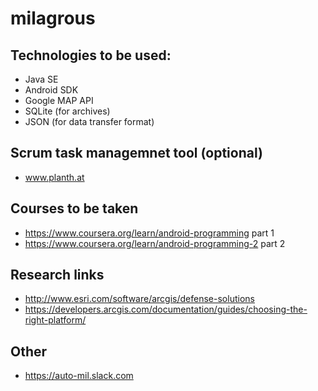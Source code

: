 # milagrous

## Technologies to be used:
  - Java SE
  - Android SDK
  - Google MAP API
  - SQLite (for archives)
  - JSON (for data transfer format)

## Scrum task managemnet tool (optional)
  - www.planth.at
   
## Courses to be taken
  - https://www.coursera.org/learn/android-programming     part 1
  - https://www.coursera.org/learn/android-programming-2   part 2

## Research links
  - http://www.esri.com/software/arcgis/defense-solutions
  - https://developers.arcgis.com/documentation/guides/choosing-the-right-platform/

## Other
  - https://auto-mil.slack.com




